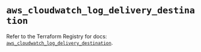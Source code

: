 # `aws_cloudwatch_log_delivery_destination`

Refer to the Terraform Registry for docs: [`aws_cloudwatch_log_delivery_destination`](https://registry.terraform.io/providers/hashicorp/aws/5.89.0/docs/resources/cloudwatch_log_delivery_destination).
